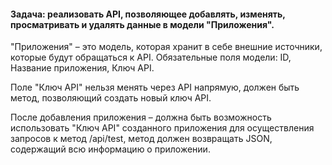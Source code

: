 #### Задача: реализовать API, позволяющее добавлять, изменять, просматривать и удалять данные в модели "Приложения".

"Приложения" – это модель, которая хранит в себе внешние источники, которые будут обращаться к API.
Обязательные поля модели: ID, Название приложения, Ключ API.

Поле "Ключ API" нельзя менять через API напрямую, должен быть метод, позволяющий создать новый ключ API.

После добавления приложения – должна быть возможность использовать "Ключ API" созданного приложения для осуществления 
запросов к метод /api/test, метод должен возвращать JSON, содержащий всю информацию о приложении.
